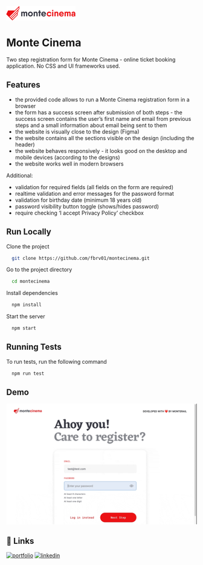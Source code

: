 ![Logo](https://github.com/fbrv01/montecinema/blob/main/src/medias/logo.png)

# Monte Cinema

Two step registration form for Monte Cinema - online ticket booking application.
No CSS and UI frameworks used.

## Features

- the provided code allows to run a Monte Cinema registration form in a browser
- the form has a success screen after submission of both steps - the success screen contains the user’s first name and email from previous steps and a small information about email being sent to them
- the website is visually close to the design (Figma)
- the website contains all the sections visible on the design (including the header)
- the website behaves responsively - it looks good on the desktop and mobile devices (according to the designs)
- the website works well in modern browsers 

Additional:
- validation for required fields (all fields on the form are required)
- realtime validation and error messages for the password format
- validation for birthday date (minimum 18 years old)
- password visibility button toggle (shows/hides password)
- require checking ‘I accept Privacy Policy’ checkbox

## Run Locally

Clone the project

```bash
  git clone https://github.com/fbrv01/montecinema.git
```

Go to the project directory

```bash
  cd montecinema
```

Install dependencies

```bash
  npm install
```

Start the server

```bash
  npm start
```
## Running Tests

To run tests, run the following command

```bash
  npm run test
```
## Demo

![](https://github.com/fbrv01/montecinema/blob/main/demo.gif)
## 🔗 Links
[![portfolio](https://img.shields.io/badge/my_portfolio-000?style=for-the-badge&logo=ko-fi&logoColor=white)](https://github.com/fbrv01/)
[![linkedin](https://img.shields.io/badge/linkedin-0A66C2?style=for-the-badge&logo=linkedin&logoColor=white)](https://www.linkedin.com/in/filip-bucholc/)